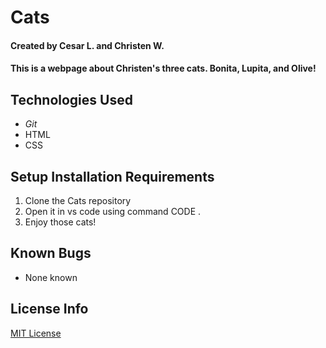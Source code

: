 # Cats

#### Created by Cesar L. and Christen W.

#### This is a webpage about Christen's three cats. Bonita, Lupita, and Olive!

## Technologies Used

* _Git_
* HTML
* CSS

## Setup Installation Requirements

1. Clone the Cats repository
2. Open it in vs code using command CODE . 
3. Enjoy those cats!

## Known Bugs

* None known

## License Info

[MIT License](https://opensource.org/licenses/MIT)